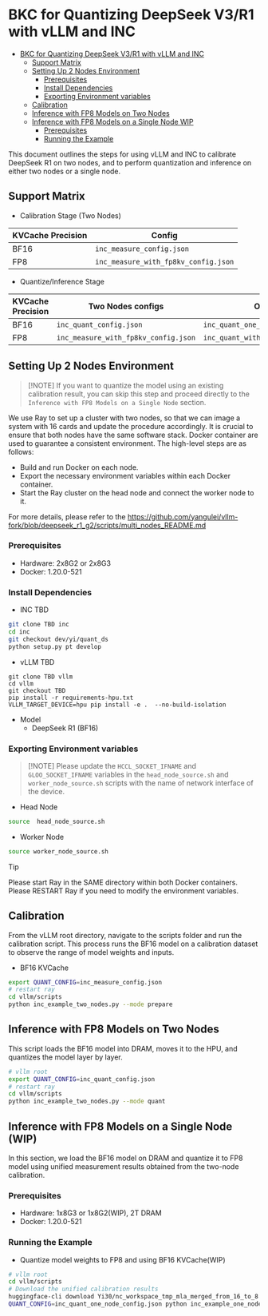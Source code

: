 # BKC for Quantizing DeepSeek V3/R1 with vLLM and INC

<!-- TOC -->

- [BKC for Quantizing DeepSeek V3/R1 with vLLM and INC](#bkc-for-quantizing-deepseek-v3r1-with-vllm-and-inc)
    - [Support Matrix](#support-matrix)
    - [Setting Up 2 Nodes Environment](#setting-up-2-nodes-environment)
        - [Prerequisites](#prerequisites)
        - [Install Dependencies](#install-dependencies)
        - [Exporting Environment variables](#exporting-environment-variables)
    - [Calibration](#calibration)
    - [Inference with FP8 Models on Two Nodes](#inference-with-fp8-models-on-two-nodes)
    - [Inference with FP8 Models on a Single Node WIP](#inference-with-fp8-models-on-a-single-node-wip)
        - [Prerequisites](#prerequisites)
        - [Running the Example](#running-the-example)

<!-- /TOC -->

This document outlines the steps for using vLLM and INC to calibrate DeepSeek R1 on two nodes, and to perform quantization and inference on either two nodes or a single node.

## Support Matrix

- Calibration Stage (Two Nodes)

| KVCache Precision | Config |
|---|---|
| BF16              | `inc_measure_config.json`         |
| FP8                | `inc_measure_with_fp8kv_config.json`|

- Quantize/Inference Stage

| KVCache Precision | Two Nodes configs | One Node config
|---|---|---|
| BF16              | `inc_quant_config.json`          | `inc_quant_one_node_config.json`|
| FP8               | `inc_measure_with_fp8kv_config.json`| `inc_quant_with_fp8kv_one_node_config.json`|


## Setting Up 2 Nodes Environment
>
> [!NOTE]
> If you want to quantize the model using an existing calibration result, you can skip this step and proceed directly to the `Inference with FP8 Models on a Single Node` section.

We use Ray to set up a cluster with two nodes, so that we can image a system with 16 cards and update the procedure accordingly. It is crucial to ensure that both nodes have the same software stack. Docker container are used to guarantee a consistent environment. The high-level steps are as follows:

- Build and run Docker on each node.
- Export the necessary environment variables within each Docker container.
- Start the Ray cluster on the head node and connect the worker node to it.

For more details, please refer to the <https://github.com/yangulei/vllm-fork/blob/deepseek_r1_g2/scripts/multi_nodes_README.md>

### Prerequisites

- Hardware: 2x8G2 or 2x8G3
- Docker: 1.20.0-521

### Install Dependencies

- INC TBD

```bash
git clone TBD inc
cd inc
git checkout dev/yi/quant_ds
python setup.py pt develop
```

- vLLM TBD

```
git clone TBD vllm
cd vllm
git checkout TBD
pip install -r requirements-hpu.txt
VLLM_TARGET_DEVICE=hpu pip install -e .  --no-build-isolation
```

- Model
  - DeepSeek R1 (BF16)

### Exporting Environment variables
>
> [!NOTE]
> Please update the `HCCL_SOCKET_IFNAME` and `GLOO_SOCKET_IFNAME` variables in the `head_node_source.sh` and `worker_node_source.sh` scripts with the name of network interface of the device.

- Head Node

```bash
source  head_node_source.sh
```

- Worker Node

```bash
source worker_node_source.sh
```

> [!TIP]
> Please start Ray in the SAME directory within both Docker containers.
> Please RESTART Ray if you need to modify the environment variables.

## Calibration

From the vLLM root directory, navigate to the scripts folder and run the calibration script. This process runs the BF16 model on a calibration dataset to observe the range of model weights and inputs.

- BF16 KVCache

```bash
export QUANT_CONFIG=inc_measure_config.json
# restart ray 
cd vllm/scripts
python inc_example_two_nodes.py --mode prepare
```

## Inference with FP8 Models on Two Nodes

This script loads the BF16 model into DRAM, moves it to the HPU, and quantizes the model layer by layer.

```bash
# vllm root
export QUANT_CONFIG=inc_quant_config.json
# restart ray
cd vllm/scripts
python inc_example_two_nodes.py --mode quant
```

## Inference with FP8 Models on a Single Node (WIP)

In this section, we load the BF16 model on DRAM and quantize it to FP8 model using unified measurement results obtained from the two-node calibration.

### Prerequisites

- Hardware: 1x8G3 or 1x8G2(WIP), 2T DRAM
- Docker: 1.20.0-521

### Running the Example

- Quantize model weights to FP8 and using BF16 KVCache(WIP)

```bash
# vllm root
cd vllm/scripts
# Download the unified calibration results
huggingface-cli download Yi30/nc_workspace_tmp_mla_merged_from_16_to_8 --local-dir nc_workspace_measure_one_node
QUANT_CONFIG=inc_quant_one_node_config.json python inc_example_one_node.py
```
